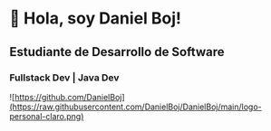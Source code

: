 # 👋 Hola, soy Daniel Boj!
## Estudiante de Desarrollo de Software
### Fullstack Dev | Java Dev
![https://github.com/DanielBoj](https://raw.githubusercontent.com/DanielBoj/DanielBoj/main/logo-personal-claro.png)
<!--
**DanielBoj/DanielBoj** is a ✨ _special_ ✨ repository because its `README.md` (this file) appears on your GitHub profile.

Here are some ideas to get you started:

- 🔭 I’m currently working on ...
- 🌱 I’m currently learning ...
- 👯 I’m looking to collaborate on ...
- 🤔 I’m looking for help with ...
- 💬 Ask me about ...
- 📫 How to reach me: ...
- 😄 Pronouns: ...
- ⚡ Fun fact: ...
-->
